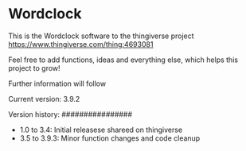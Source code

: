 # Wordclock

This is the Wordclock software to the thingiverse project https://www.thingiverse.com/thing:4693081 

Feel free to add functions, ideas and everything else, which helps this project to grow! 

Further information will follow

Current version: 3.9.2


Version history:
################
- 1.0 to 3.4: 	Initial releasese shareed on thingiverse
- 3.5 to 3.9.3:	Minor function changes and code cleanup

